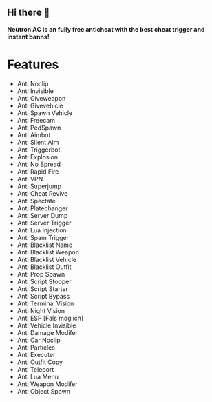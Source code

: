 ## Hi there 👋


**Neutron AC is an fully free anticheat with the best cheat trigger and instant banns!**





# Features
- Anti Noclip
- Anti Invisible
- Anti Giveweapon
- Anti Givevehicle
- Anti Spawn Vehicle
- Anti Freecam
- Anti PedSpawn
- Anti Aimbot
- Anti Silent Aim
- Anti Triggerbot
- Anti Explosion
- Anti No Spread
- Anti Rapid Fire
- Anti VPN
- Anti Superjump
- Anti Cheat Revive
- Anti Spectate
- Anti Platechanger
- Anti Server Dump
- Anti Server Trigger
- Anti Lua Injection
- Anti Spam Trigger
- Anti Blacklist Name
- Anti Blacklist Weapon
- Anti Blacklist Vehicle
- Anti Blacklist Outfit
- Anti Prop Spawn
- Anti Script Stopper
- Anti Script Starter
- Anti Script Bypass
- Anti Terminal Vision
- Anti Night Vision
- Anti ESP [Fals möglich]
- Anti Vehicle Invisible
- Anti Damage Modifer
- Anti Car Noclip
- Anti Particles
- Anti Executer 
- Anti Outfit Copy
- Anti Teleport
- Anti Lua Menu
- Anti Weapon Modifer
- Anti Object Spawn
